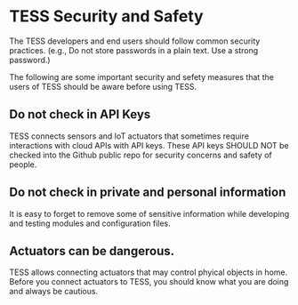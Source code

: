 # TESS Security and Safety

The TESS developers and end users should follow common security practices.
(e.g., Do not store passwords in a plain text. Use a strong password.) 

The following are some important security and sefety measures that the users of TESS should be aware before using TESS.

## Do not check in API Keys
TESS connects sensors and IoT actuators that sometimes require interactions with cloud APIs with API keys. 
These API keys SHOULD NOT be checked into the Github public repo for security concerns and safety of people.

## Do not check in private and personal information
It is easy to forget to remove some of sensitive information while developing and testing modules and configuration files. 

## Actuators can be dangerous.
TESS allows connecting actuators that may control phyical objects in home. Before you connect actuators to TESS, you should know what you are doing and always be cautious.

